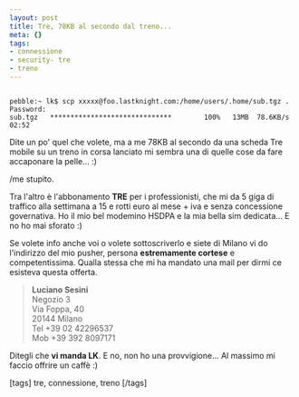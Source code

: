 ```yaml
--- 
layout: post
title: Tre, 78KB al secondo dal treno...
meta: {}
tags: 
- connessione
- security- tre
- treno
---
```

<code>
pebble:~ lk$ scp xxxxx@foo.lastknight.com:/home/users/.home/sub.tgz .
Password: 
sub.tgz   ******************************        100%   13MB  78.6KB/s   02:52  
</code>  
  
Dite un po' quel che volete, ma a me 78KB al secondo da una scheda Tre mobile su un treno in corsa lanciato mi sembra una di quelle cose da fare accaponare la pelle... :)  
  
/me stupito.   
  
Tra l'altro è l'abbonamento **TRE** per i professionisti, che mi da 5 giga di traffico alla settimana a 15 e rotti euro al mese + iva e senza concessione governativa. Ho il mio bel modemino HSDPA e la mia bella sim dedicata... E no ho mai sforato :)  
  
Se volete info anche voi o volete sottoscriverlo e siete di Milano vi do l'indirizzo del mio pusher, persona **estremamente cortese** e competentissima. Qualla stessa che mi ha mandato una mail per dirmi ce esisteva questa offerta.  
  
> **Luciano Sesini**  
> Negozio 3  
> Via Foppa, 40  
> 20144 Milano  
> Tel        +39 02 42296537  
> Mob      +39 392 8097171  
  
Ditegli che **vi manda LK**. E no, non ho una provvigione... Al massimo mi faccio offrire un caffè :)  
  
[tags] tre, connessione, treno [/tags] 
